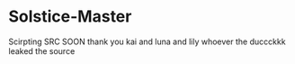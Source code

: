 # Solstice-Master
Scirpting SRC SOON
thank you kai and luna and lily whoever the duccckkk leaked the source